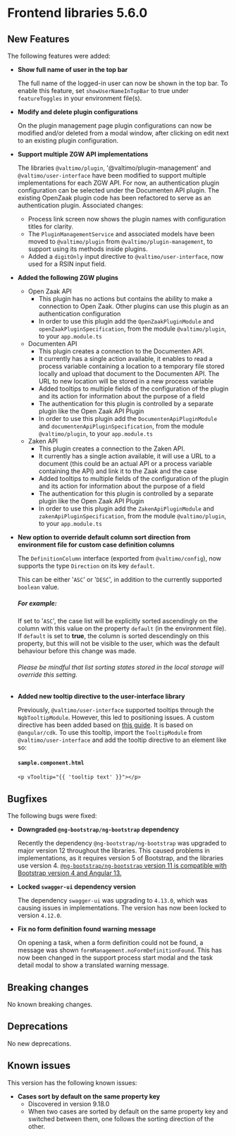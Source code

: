 # Frontend libraries 5.6.0

## New Features

The following features were added:

* **Show full name of user in the top bar**

  The full name of the logged-in user can now be shown in the top bar. To enable this feature, set
  `showUserNameInTopBar` to true under `featureToggles` in your environment file(s).

* **Modify and delete plugin configurations**

  On the plugin management page plugin configurations can now be modified and/or deleted from a modal window, 
  after clicking on edit next to an existing plugin configuration.

* **Support multiple ZGW API implementations**

  The libraries `@valtimo/plugin`, '@valtimo/plugin-management' and `@valtimo/user-interface` have been modified to
  support multiple implementations for each ZGW API. For now, an authentication plugin configuration can be selected
  under the Documenten API plugin. The existing OpenZaak plugin code has been refactored to serve as an authentication
  plugin. Associated changes:
  * Process link screen now shows the plugin names with configuration titles for clarity.
  * The `PluginManagementService` and associated models have been moved to `@valtimo/plugin` from
    `@valtimo/plugin-management`, to support using its methods inside plugins.
  * Added a `digitOnly` input directive to `@valtimo/user-interface`, now used for a RSIN input field.
* **Added the following ZGW plugins**
  * Open Zaak API
    * This plugin has no actions but contains the ability to make a connection to Open Zaak. Other plugins can use
      this plugin as an authentication configuration
    * In order to use this plugin add the `OpenZaakPluginModule` and `openZaakPluginSpecification`, 
      from the module `@valtimo/plugin`, to your `app.module.ts`
  * Documenten API
    * This plugin creates a connection to the Documenten API.
    * It currently has a single action available, it enables to read a process variable containing
      a location to a temporary file stored locally and upload that document to the
      Documenten API. The URL to new location will be stored in a new process variable
    * Added tooltips to multiple fields of the configuration of the plugin and its action for information
      about the purpose of a field
    * The authentication for this plugin is controlled by a separate plugin like the Open Zaak API Plugin
    * In order to use this plugin add the `DocumentenApiPluginModule` and `documentenApiPluginSpecification`, 
      from the module `@valtimo/plugin`, to your `app.module.ts`
  * Zaken API
    * This plugin creates a connection to the Zaken API.
    * It currently has a single action available, it will use a URL to a document (this could be
      an actual API or a process variable containing the API) and link it to the Zaak and the case
    * Added tooltips to multiple fields of the configuration of the plugin and its action for information
      about the purpose of a field
    * The authentication for this plugin is controlled by a separate plugin like the Open Zaak API Plugin
    * In order to use this plugin add the `ZakenApiPluginModule` and `zakenApiPluginSpecification`,
      from the module `@valtimo/plugin`, to your `app.module.ts`

* **New option to override default column sort direction from environment file for custom case definition columns**

  The `DefinitionColumn` interface (exported from `@valtimo/config`), now supports the type `Direction` on its key `default`.
  
  This can be either '`ASC`' or '`DESC`', in addition to the currently supported `boolean` value. 

  ##### For example:  
  
  If set to '`ASC`', the case list will be explicitly sorted ascendingly on the column with this value on the 
  property `default` (in the environment file). If `default` is set to **true**, the column is sorted descendingly on this property, but this will not be visible to the user, which was the default behaviour before this change was made.

  ###### Please be mindful that list sorting states stored in the local storage will override this setting.

* **Added new tooltip directive to the user-interface library**

  Previously, `@valtimo/user-interface` supported tooltips through the `NgbTooltipModule`. However, this led to
  positioning issues. A custom directive has been added based on [this guide](https://indepth.dev/posts/1146/tooltip-with-angular-cdk).
  It is based on `@angular/cdk`. To use this tooltip, import the `TooltipModule` from `@valtimo/user-interface` and
  add the tooltip directive to an element like so:

  #### **`sample.component.html`**
  ```angular2html
  <p vTooltip="{{ 'tooltip text' }}"></p>
  ```


## Bugfixes

The following bugs were fixed:

* **Downgraded `@ng-bootstrap/ng-bootstrap` dependency**

  Recently the dependency `@ng-bootstrap/ng-bootstrap` was upgraded to major version 12 throughout the libraries. This
  caused problems in implementations, as it requires version 5 of Bootstrap, and the libraries use version 4.
  [`@ng-bootstrap/ng-bootstrap` version 11 is compatible with Bootstrap version 4 and Angular 13.](https://www.npmjs.com/package/@ng-bootstrap/ng-bootstrap)

* **Locked `swagger-ui` dependency version**

  The dependency `swagger-ui` was upgrading to `4.13.0`, which was causing issues in implementations. The version has
  now been locked to version `4.12.0`.

* **Fix no form definition found warning message**

  On opening a task, when a form definition could not be found, a message was shown 
  `formManagement.noFormDefinitionFound`. This has now been changed in the support process start modal and the task
  detail modal to show a translated warning message.

## Breaking changes

No known breaking changes.

## Deprecations

No new deprecations.

## Known issues

This version has the following known issues:

* **Cases sort by default on the same property key**
    * Discovered in version 9.18.0
    * When two cases are sorted by default on the same property key and switched between them, one follows the sorting direction of the other.
